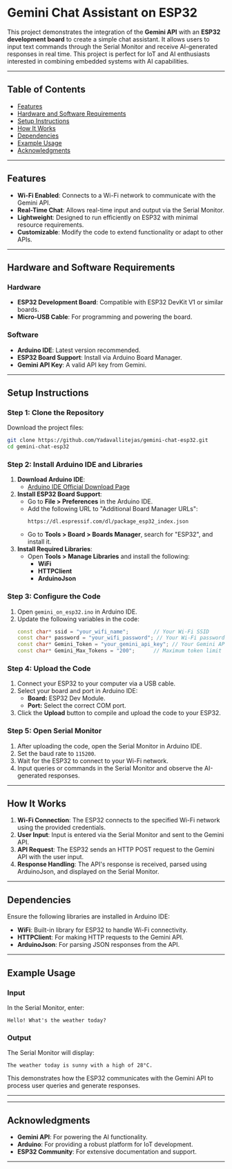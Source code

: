 # Gemini Chat Assistant on ESP32

This project demonstrates the integration of the **Gemini API** with an **ESP32 development board** to create a simple chat assistant. It allows users to input text commands through the Serial Monitor and receive AI-generated responses in real time. This project is perfect for IoT and AI enthusiasts interested in combining embedded systems with AI capabilities.

---

## Table of Contents
- [Features](#features)
- [Hardware and Software Requirements](#hardware-and-software-requirements)
- [Setup Instructions](#setup-instructions)
- [How It Works](#how-it-works)
- [Dependencies](#dependencies)
- [Example Usage](#example-usage)
- [Acknowledgments](#acknowledgments)

---

## Features
- **Wi-Fi Enabled**: Connects to a Wi-Fi network to communicate with the Gemini API.
- **Real-Time Chat**: Allows real-time input and output via the Serial Monitor.
- **Lightweight**: Designed to run efficiently on ESP32 with minimal resource requirements.
- **Customizable**: Modify the code to extend functionality or adapt to other APIs.

---

## Hardware and Software Requirements

### Hardware
- **ESP32 Development Board**: Compatible with ESP32 DevKit V1 or similar boards.
- **Micro-USB Cable**: For programming and powering the board.

### Software
- **Arduino IDE**: Latest version recommended.
- **ESP32 Board Support**: Install via Arduino Board Manager.
- **Gemini API Key**: A valid API key from Gemini.

---

## Setup Instructions

### Step 1: Clone the Repository
Download the project files:
```bash
git clone https://github.com/Yadavallitejas/gemini-chat-esp32.git
cd gemini-chat-esp32
```
### Step 2: Install Arduino IDE and Libraries
1. **Download Arduino IDE**:
   - [Arduino IDE Official Download Page](https://www.arduino.cc/en/software)
2. **Install ESP32 Board Support**:
   - Go to **File > Preferences** in the Arduino IDE.
   - Add the following URL to "Additional Board Manager URLs":
     ```
     https://dl.espressif.com/dl/package_esp32_index.json
     ```
   - Go to **Tools > Board > Boards Manager**, search for "ESP32", and install it.
3. **Install Required Libraries**:
   - Open **Tools > Manage Libraries** and install the following:
     - **WiFi**
     - **HTTPClient**
     - **ArduinoJson**

### Step 3: Configure the Code
1. Open `gemini_on_esp32.ino` in Arduino IDE.
2. Update the following variables in the code:
   ```cpp
   const char* ssid = "your_wifi_name";        // Your Wi-Fi SSID
   const char* password = "your_wifi_password"; // Your Wi-Fi password
   const char* Gemini_Token = "your_gemini_api_key"; // Your Gemini API key
   const char* Gemini_Max_Tokens = "200";      // Maximum token limit for responses
   ```

### Step 4: Upload the Code
1. Connect your ESP32 to your computer via a USB cable.
2. Select your board and port in Arduino IDE:
   - **Board:** ESP32 Dev Module.
   - **Port:** Select the correct COM port.
3. Click the **Upload** button to compile and upload the code to your ESP32.

### Step 5: Open Serial Monitor
1. After uploading the code, open the Serial Monitor in Arduino IDE.
2. Set the baud rate to `115200`.
3. Wait for the ESP32 to connect to your Wi-Fi network.
4. Input queries or commands in the Serial Monitor and observe the AI-generated responses.

---

## How It Works
1. **Wi-Fi Connection**: The ESP32 connects to the specified Wi-Fi network using the provided credentials.
2. **User Input**: Input is entered via the Serial Monitor and sent to the Gemini API.
3. **API Request**: The ESP32 sends an HTTP POST request to the Gemini API with the user input.
4. **Response Handling**: The API's response is received, parsed using ArduinoJson, and displayed on the Serial Monitor.

---

## Dependencies
Ensure the following libraries are installed in Arduino IDE:
- **WiFi**: Built-in library for ESP32 to handle Wi-Fi connectivity.
- **HTTPClient**: For making HTTP requests to the Gemini API.
- **ArduinoJson**: For parsing JSON responses from the API.

---

## Example Usage

### Input
In the Serial Monitor, enter:
```
Hello! What's the weather today?
```

### Output
The Serial Monitor will display:
```
The weather today is sunny with a high of 28°C.
```

This demonstrates how the ESP32 communicates with the Gemini API to process user queries and generate responses.

---

---

## Acknowledgments
- **Gemini API**: For powering the AI functionality.
- **Arduino**: For providing a robust platform for IoT development.
- **ESP32 Community**: For extensive documentation and support.

---

```

